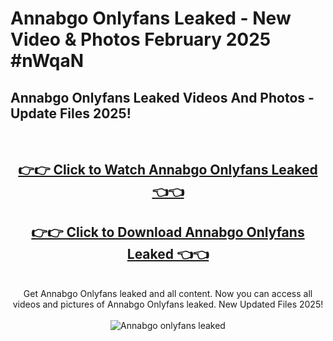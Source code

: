 # Annabgo Onlyfans Leaked - New Video & Photos February 2025 #nWqaN

<h2>Annabgo Onlyfans Leaked Videos And Photos - Update Files 2025!</h2>
<br>
<div align="center">
<h2><a href="https://porncheck.live/?utm_source=annabgo&utm_medium=git182&utm_content=newban" rel="nofollow">👉👉 Click to Watch Annabgo Onlyfans Leaked 👈👈</a></h2>
<h2><a href="https://porncheck.live/?utm_source=annabgo&utm_medium=git182&utm_content=newban" rel="nofollow">👉👉 Click to Download Annabgo Onlyfans Leaked 👈👈</a></h2>
<br>
Get Annabgo Onlyfans leaked and all content. Now you can access all videos and pictures of Annabgo Onlyfans leaked. New Updated Files 2025!
<br>
<br>
<a href="https://porncheck.live/?utm_source=annabgo&utm_medium=git182&utm_content=newban" rel="nofollow" data-target="animated-image.originalLink"><img src="https://i.ibb.co/bMWrY6b1/banner2.png" alt="Annabgo onlyfans leaked" style="max-width: 100%; display: inline-block;" data-target="animated-image.originalImage"></a>
</div>
<br>

